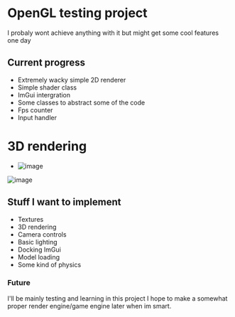 # OpenGL testing project
I probaly wont achieve anything with it but might get some cool features one day

## Current progress
* Extremely wacky simple 2D renderer
* Simple shader class
* ImGui intergration
* Some classes to abstract some of the code
* Fps counter
* Input handler

# 3D rendering
* ![image](https://github.com/jonesy-b-dev/GraphicsEngineTests/assets/59418915/de0a9452-653b-4b1c-af2e-e0cdc83f91b6)


![image](https://github.com/jonesy-b-dev/GraphicsEngineTests/assets/59418915/cace4099-4fc9-4fea-84b6-13e072f49cfb)

## Stuff I want to implement
* Textures
* 3D rendering
* Camera controls
* Basic lighting
* Docking ImGui
* Model loading
* Some kind of physics

### Future
I'll be mainly testing and learning in this project
I hope to make a somewhat proper render engine/game engine later when im smart.
